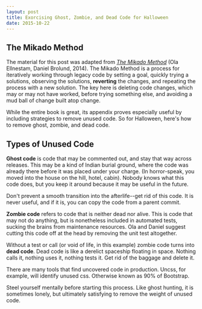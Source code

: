 ```yaml
---
layout: post
title: Exorcising Ghost, Zombie, and Dead Code for Halloween
date: 2015-10-22
---
```

## The Mikado Method
The material for this post was adapted from [*The Mikado Method*](https://www.manning.com/books/the-mikado-method) (Ola Ellnestam, Daniel Brolund, 2014). The Mikado Method is a process for iteratively working through legacy code by setting a goal, quickly trying a solutions, observing the solutions, **reverting** the changes, and repeating the process with a new solution. The key here is deleting code changes, which may or may not have worked, before trying something else, and avoiding a mud ball of change built atop change.


While the entire book is great, its appendix proves especially useful by including strategies to remove unused code. So for Halloween, here's how to remove ghost, zombie, and dead code.


## Types of Unused Code
**Ghost code** is code that may be commented out, and stay that way across releases. This may be a kind of Indian burial ground, where the code was already there before it was placed under your charge. (In horror-speak, you moved into the house on the hill, hotel, cabin). Nobody knows what this code does, but you keep it around because it may be useful in the future.


Don't prevent a smooth transition into the afterlife--get rid of this code. It is never useful, and if it is, you can copy the code from a parent commit.


**Zombie code** refers to code that is neither dead nor alive. This is code that may not do anything, but is nonetheless included in automated tests, sucking the brains from maintenance resources. Ola and Daniel suggest cutting this code off at the head by removing the unit test altogether.


Without a test or call (or void of life, in this example) zombie code turns into **dead code**. Dead code is like a derelict spaceship floating in space. Nothing calls it, nothing uses it, nothing tests it. Get rid of the baggage and delete it.


There are many tools that find uncovered code in production. Uncss, for example, will identify unused css. Otherwise known as 90% of Bootstrap.


Steel yourself mentally before starting this process. Like ghost hunting, it is sometimes lonely, but ultimately satisfying to remove the weight of unused code.
